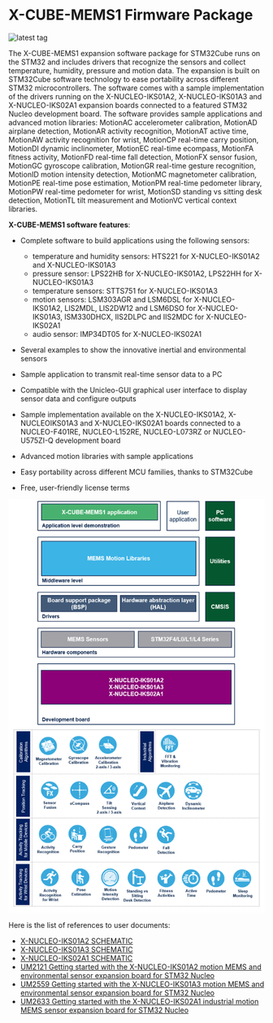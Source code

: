 # X-CUBE-MEMS1 Firmware Package

![latest tag](https://img.shields.io/github/v/tag/STMicroelectronics/x-cube-mems1.svg?color=brightgreen)

The X-CUBE-MEMS1 expansion software package for STM32Cube runs on the STM32 and includes drivers that recognize the sensors and collect temperature, humidity, pressure and motion data. The expansion is built on STM32Cube software technology to ease portability across different STM32 microcontrollers. The software comes with a sample implementation of the drivers running on the X-NUCLEO-IKS01A2, X-NUCLEO-IKS01A3 and X-NUCLEO-IKS02A1 expansion boards connected to a featured STM32 Nucleo development board. The software provides sample applications and advanced motion libraries: MotionAC accelerometer calibration, MotionAD airplane detection, MotionAR activity recognition, MotionAT active time, MotionAW activity recognition for wrist, MotionCP real-time carry position, MotionDI dynamic inclinometer, MotionEC real-time ecompass, MotionFA fitness activity, MotionFD real-time fall detection, MotionFX sensor fusion, MotionGC gyroscope calibration, MotionGR real-time gesture recognition, MotionID motion intensity detection, MotionMC magnetometer calibration, MotionPE real-time pose estimation, MotionPM real-time pedometer library, MotionPW real-time pedometer for wrist, MotionSD standing vs sitting desk detection, MotionTL tilt measurement and MotionVC vertical context libraries.

**X-CUBE-MEMS1 software features**:

- Complete software to build applications using the following sensors:

  - temperature and humidity sensors: HTS221 for X-NUCLEO-IKS01A2 and X-NUCLEO-IKS01A3
  - pressure sensor: LPS22HB for X-NUCLEO-IKS01A2, LPS22HH for X-NUCLEO-IKS01A3
  - temperature sensors: STTS751 for X-NUCLEO-IKS01A3
  - motion sensors: LSM303AGR and LSM6DSL for X-NUCLEO-IKS01A2, LIS2MDL, LIS2DW12 and LSM6DSO for X-NUCLEO-IKS01A3, ISM330DHCX, IIS2DLPC and IIS2MDC for X-NUCLEO-IKS02A1
  - audio sensor: IMP34DT05 for X-NUCLEO-IKS02A1

- Several examples to show the innovative inertial and environmental sensors

- Sample application to transmit real-time sensor data to a PC

- Compatible with the Unicleo-GUI graphical user interface to display sensor data and configure outputs

- Sample implementation available on the X-NUCLEO-IKS01A2, X-NUCLEOIKS01A3 and X-NUCLEO-IKS02A1 boards connected to a NUCLEO-F401RE, NUCLEO-L152RE, NUCLEO-L073RZ or NUCLEO-U575ZI-Q development board

- Advanced motion libraries with sample applications

- Easy portability across different MCU families, thanks to STM32Cube

- Free, user-friendly license terms

[![The X-CUBE-MEMS1 package contents](_htmresc/X-CUBE-MEMS1_components_2020.png)]()

Here is the list of references to user documents:

- [X-NUCLEO-IKS01A2 SCHEMATIC](https://www.st.com/resource/en/schematic_pack/x-nucleo-iks01a2_schematic.pdf)
- [X-NUCLEO-IKS01A3 SCHEMATIC](https://www.st.com/resource/en/schematic_pack/x-nucleo-iks01a3_schematic.pdf)
- [X-NUCLEO-IKS02A1 SCHEMATIC](https://www.st.com/resource/en/schematic_pack/x-nucleo-iks02a1_schematic.pdf)
- [UM2121 Getting started with the X-NUCLEO-IKS01A2 motion MEMS and environmental sensor expansion board for STM32 Nucleo](https://www.st.com/resource/en/user_manual/um2121-getting-started-with-the-xnucleoiks01a2-motion-mems-and-environmental-sensor-expansion-board-for-stm32-nucleo-stmicroelectronics.pdf)
- [UM2559 Getting started with the X-NUCLEO-IKS01A3 motion MEMS and environmental sensor expansion board for STM32 Nucleo](https://www.st.com/resource/en/user_manual/um2559-getting-started-with-the-xnucleoiks01a3-motion-mems-and-environmental-sensor-expansion-board-for-stm32-nucleo-stmicroelectronics.pdf)
- [UM2633 Getting started with the X-NUCLEO-IKS02A1 industrial motion MEMS sensor expansion board for STM32 Nucleo](https://www.st.com/resource/en/user_manual/um2633-getting-started-with-the-xnucleoiks02a1-industrial-motion-mems-sensor-expansion-board-for-stm32-nucleo-stmicroelectronics.pdf)
